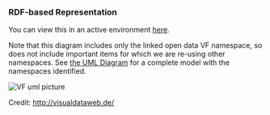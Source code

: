### RDF-based Representation

You can view this in an active environment [here](http://www.visualdataweb.de/webvowl/#iri=https://raw.githubusercontent.com/valueflows/valueflows/master/release-doc-in-process/all_vf.TTL).

Note that this diagram includes only the linked open data VF namespace, so does not include important items for which we are re-using other namespaces.  See [the UML Diagram](https://valueflo.ws/specification/diagrams/uml.html) for a complete model with the namespaces identified.

![VF uml picture](https://raw.githubusercontent.com/valueflows/valueflows/master/release-doc-in-process/all-vf-vowl.svg)

Credit: http://visualdataweb.de/
